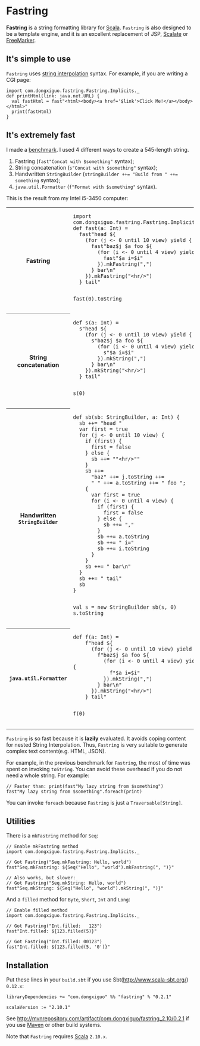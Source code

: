 # Fastring

**Fastring** is a string formatting library for [Scala](http://www.scala-lang.org/).
`Fastring` is also designed to be a template engine,
and it is an excellent replacement of JSP, [Scalate](http://scalate.fusesource.org/) or [FreeMarker](http://freemarker.sourceforge.net/).

## It's simple to use

`Fastring` uses [string interpolation](http://docs.scala-lang.org/sips/pending/string-interpolation.html) syntax.
For example, if you are writing a CGI page:

    import com.dongxiguo.fastring.Fastring.Implicits._
    def printHtml(link: java.net.URL) {
      val fastHtml = fast"<html><body><a href='$link'>Click Me!</a></body></html>"
      print(fastHtml)
    }

## It's extremely fast

I made a [benchmark](https://github.com/Atry/fastring/blob/master/benchmark/src/main/scala/com/dongxiguo/fastring/benchmark/FastringBenchmark.scala).
I used 4 different ways to create a 545-length string.

1. Fastring (`fast"Concat with $something"` syntax);
2. String concatenation (`s"Concat with $something"` syntax);
3. Handwritten `StringBuilder` (`stringBuilder ++= "Build from " ++= something` syntax);
4. `java.util.Formatter` (`f"Format with $something"` syntax).

This is the result from my Intel i5-3450 computer:

<table>
<tr>
<th>
Fastring
</th>
<td>
<pre><code>import com.dongxiguo.fastring.Fastring.Implicits._
def fast(a: Int) =
  fast"head ${
    (for (j &lt;- 0 until 10 view) yield {
      fast"baz$j $a foo ${
        (for (i &lt;- 0 until 4 view) yield {
          fast"$a i=$i"
        }).mkFastring(",")
      } bar\n"
    }).mkFastring("&lt;hr/&gt;")
  } tail"

fast(0).toString</code></pre>
</td>
<td>
Took 669 nanoseconds to generate a 545-length string.<br/>(Simple and fast)
</td>
</tr>
<tr>
<th>
String concatenation
</th>
<td>
<pre><code>def s(a: Int) =
  s"head ${
    (for (j &lt;- 0 until 10 view) yield {
      s"baz$j $a foo ${
        (for (i &lt;- 0 until 4 view) yield {
          s"$a i=$i"
        }).mkString(",")
      } bar\n"
    }).mkString("&lt;hr/&gt;")
  } tail"

s(0)</code></pre>
</td>
<td>
Took 1738 nanoseconds to generate a 545-length string.<br/>(Simple but slow)
</td>
</tr>
<tr>
<th>
Handwritten <code>StringBuilder</code>
</th>
<td>
<pre><code>def sb(sb: StringBuilder, a: Int) {
  sb ++= "head "
  var first = true
  for (j &lt;- 0 until 10 view) {
    if (first) {
      first = false
    } else {
      sb ++= ""&lt;hr/&gt;""
    }
    sb ++=
      "baz" ++= j.toString ++=
      " " ++= a.toString ++= " foo ";
    {
      var first = true
      for (i &lt;- 0 until 4 view) {
        if (first) {
          first = false
        } else {
          sb ++= ","
        }
        sb ++= a.toString
        sb ++= " i="
        sb ++= i.toString
      }
    }
    sb ++= " bar\n"
  }
  sb ++= " tail"
  sb
}

val s = new StringBuilder
sb(s, 0)
s.toString</code></pre>
</td>
<td>
Took 537 nanoseconds to generate a 545-length string.<br/>(Fast but too trivial)
</td>
</tr>
<tr>
<th>
<code>java.util.Formatter</code>
</th>
<td>
<pre><code>def f(a: Int) =
    f"head ${
      (for (j &lt;- 0 until 10 view) yield {
        f"baz$j $a foo ${
          (for (i &lt;- 0 until 4 view) yield {
            f"$a i=$i"
          }).mkString(",")
        } bar\n"
      }).mkString("&lt;hr/&gt;")
    } tail"

f(0)</code></pre>
</td>
<td>
Took 7436 nanoseconds to generate a 545-length string.<br/>(Simple but extremely slow)
</td>
</tr>
</table>

`Fastring` is so fast because it is **lazily** evaluated.
It avoids coping content for nested String Interpolation.
Thus, `Fastring` is very suitable to generate complex text content(e.g. HTML, JSON).

For example, in the previous benchmark for `Fastring`, the most of time was spent on invoking `toString`.
You can avoid these overhead if you do not need a whole string. For example:

    // Faster than: print(fast"My lazy string from $something")
    fast"My lazy string from $something".foreach(print)

You can invoke `foreach` because `Fastring` is just a `Traversable[String]`.

## Utilities

There is a `mkFastring` method for `Seq`:

    // Enable mkFastring method
    import com.dongxiguo.fastring.Fastring.Implicits._
    
    // Got Fastring("Seq.mkFastring: Hello, world")
    fast"Seq.mkFastring: ${Seq("Hello", "world").mkFastring(", ")}"
    
    // Also works, but slower:
    // Got Fastring("Seq.mkString: Hello, world")
    fast"Seq.mkString: ${Seq("Hello", "world").mkString(", ")}"

And a `filled` method for `Byte`, `Short`, `Int` and `Long`:

    // Enable filled method
    import com.dongxiguo.fastring.Fastring.Implicits._
    
    // Got Fastring("Int.filled:   123")
    fast"Int.filled: ${123.filled(5)}"
    
    // Got Fastring("Int.filled: 00123")
    fast"Int.filled: ${123.filled(5, '0')}"

## Installation

Put these lines in your `build.sbt` if you use Sbt(http://www.scala-sbt.org/) `0.12.x`:

    libraryDependencies += "com.dongxiguo" %% "fastring" % "0.2.1"
    
    scalaVersion := "2.10.1"

See http://mvnrepository.com/artifact/com.dongxiguo/fastring_2.10/0.2.1 if you use [Maven](http://maven.apache.org/)
or other build systems.

Note that `Fastring` requires [Scala](http://www.scala-lang.org/) `2.10.x`.
